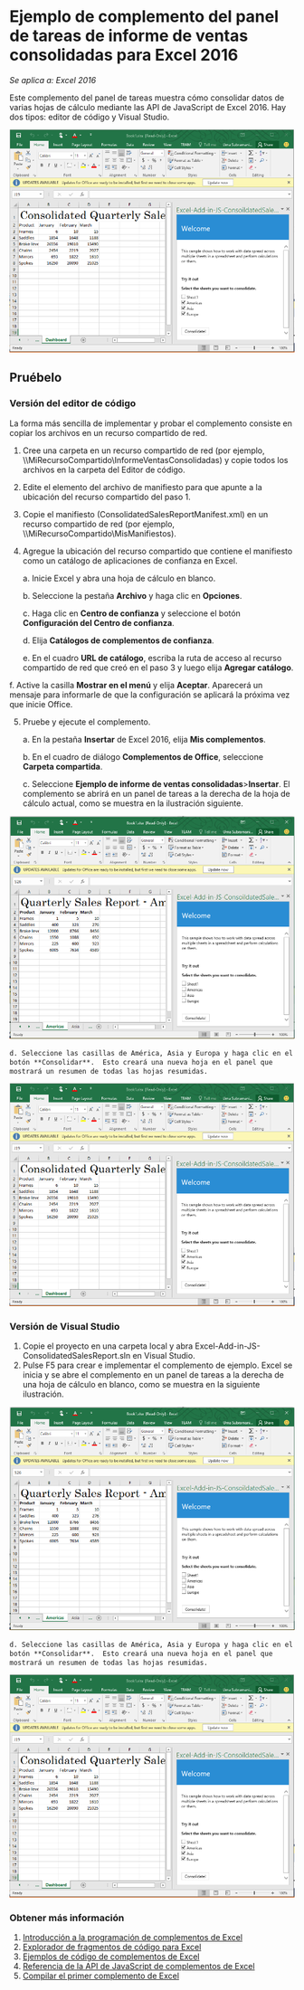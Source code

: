 # Ejemplo de complemento del panel de tareas de informe de ventas consolidadas para Excel 2016

_Se aplica a: Excel 2016_

Este complemento del panel de tareas muestra cómo consolidar datos de varias hojas de cálculo mediante las API de JavaScript de Excel 2016. Hay dos tipos: editor de código y Visual Studio.

![Ejemplo de informe de ventas consolidadas](../images/ConsolidatedSalesReport_report.PNG)

## Pruébelo
### Versión del editor de código

La forma más sencilla de implementar y probar el complemento consiste en copiar los archivos en un recurso compartido de red.

1.  Cree una carpeta en un recurso compartido de red (por ejemplo, \\\MiRecursoCompartido\InformeVentasConsolidadas) y copie todos los archivos en la carpeta del Editor de código. 
2.  Edite el elemento <SourceLocation> del archivo de manifiesto para que apunte a la ubicación del recurso compartido del paso 1. 
3.  Copie el manifiesto (ConsolidatedSalesReportManifest.xml) en un recurso compartido de red (por ejemplo, \\\MiRecursoCompartido\\MisManifiestos).
4.  Agregue la ubicación del recurso compartido que contiene el manifiesto como un catálogo de aplicaciones de confianza en Excel.

    a. Inicie Excel y abra una hoja de cálculo en blanco.  
    
    b. Seleccione la pestaña **Archivo** y haga clic en **Opciones**.
    
    c. Haga clic en **Centro de confianza** y seleccione el botón **Configuración del Centro de confianza**.
    
    d. Elija **Catálogos de complementos de confianza**.
    
    e. En el cuadro **URL de catálogo**, escriba la ruta de acceso al recurso compartido de red que creó en el paso 3 y luego elija **Agregar catálogo**.
    
   f. Active la casilla **Mostrar en el menú** y elija **Aceptar**. Aparecerá un mensaje para informarle de que la configuración se aplicará la próxima vez que inicie Office. 
        
5.  Pruebe y ejecute el complemento. 

    a. En la pestaña **Insertar** de Excel 2016, elija **Mis complementos**. 
    
    b. En el cuadro de diálogo **Complementos de Office**, seleccione **Carpeta compartida**.
    
    c. Seleccione **Ejemplo de informe de ventas consolidadas**>**Insertar**. El complemento se abrirá en un panel de tareas a la derecha de la hoja de cálculo actual, como se muestra en la ilustración siguiente. 
        
   ![Ejemplo de informe de ventas consolidadas](../images/ConsolidatedSalesReport_taskpane.PNG)

    d. Seleccione las casillas de América, Asia y Europa y haga clic en el botón **Consolidar**.  Esto creará una nueva hoja en el panel que mostrará un resumen de todas las hojas resumidas. 
        
  ![Ejemplo de informe de ventas consolidadas](../images/ConsolidatedSalesReport_report.PNG)

### Versión de Visual Studio
1.  Copie el proyecto en una carpeta local y abra Excel-Add-in-JS-ConsolidatedSalesReport.sln en Visual Studio.
2.  Pulse F5 para crear e implementar el complemento de ejemplo. Excel se inicia y se abre el complemento en un panel de tareas a la derecha de una hoja de cálculo en blanco, como se muestra en la siguiente ilustración. 
        
   ![Ejemplo de informe de ventas consolidadas](../images/ConsolidatedSalesReport_taskpane.PNG)

    d. Seleccione las casillas de América, Asia y Europa y haga clic en el botón **Consolidar**.  Esto creará una nueva hoja en el panel que mostrará un resumen de todas las hojas resumidas. 
        
  ![Ejemplo de informe de ventas consolidadas](../images/ConsolidatedSalesReport_report.PNG)


### Obtener más información

1.  [Introducción a la programación de complementos de Excel](https://github.com/OfficeDev/office-js-docs/blob/master/excel/excel-add-ins-programming-overview.md)
2.  [Explorador de fragmentos de código para Excel](http://officesnippetexplorer.azurewebsites.net/#/snippets/excel)
3.  [Ejemplos de código de complementos de Excel](https://github.com/OfficeDev/office-js-docs/blob/master/excel/excel-add-ins-code-samples.md) 
4.  [Referencia de la API de JavaScript de complementos de Excel](https://github.com/OfficeDev/office-js-docs/blob/master/excel/excel-add-ins-javascript-reference.md)
5.  [Compilar el primer complemento de Excel](https://github.com/OfficeDev/office-js-docs/blob/master/excel/build-your-first-excel-add-in.md)
